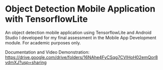 # Object Detection Mobile Application with TensorflowLite
An object detection mobile application using TensorflowLite and Android Studio I developed for my final assessment in the Mobile App Development module. For academic purposes only.

Documentation and Video Demonstration: https://drive.google.com/drive/folders/16NAhe4FyCSqg7CVlHoH02emQor8vdmXJ?usp=sharing
